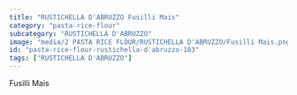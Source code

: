 ```yaml
---
title: "RUSTICHELLA D'ABRUZZO Fusilli Mais"
category: "pasta-rice-flour"
subcategory: "RUSTICHELLA D'ABRUZZO"
image: "media/2 PASTA RICE FLOUR/RUSTICHELLA D'ABRUZZO/Fusilli Mais.png"
id: "pasta-rice-flour-rustichella-d'abruzzo-183"
tags: ["RUSTICHELLA D'ABRUZZO"]
---
```


Fusilli Mais
